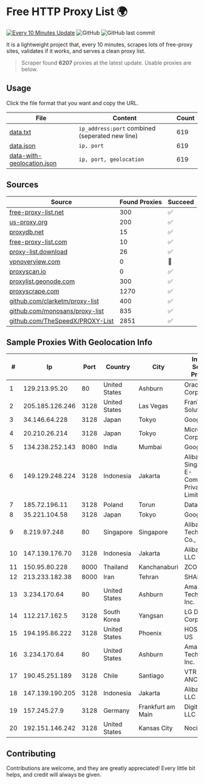 
# Free HTTP Proxy List 🌍

[![Every 10 Minutes Update](https://github.com/mertguvencli/http-proxy-list/actions/workflows/main.yml/badge.svg?branch=main)](https://github.com/mertguvencli/http-proxy-list/actions/workflows/main.yml)
![GitHub](https://img.shields.io/github/license/mertguvencli/http-proxy-list)
![GitHub last commit](https://img.shields.io/github/last-commit/mertguvencli/http-proxy-list)

It is a lightweight project that, every 10 minutes, scrapes lots of free-proxy sites, validates if it works, and serves a clean proxy list.


> Scraper found **6207** proxies at the latest update. Usable proxies are below.

## Usage

Click the file format that you want and copy the URL.


|File|Content|Count|
|----|-------|-----|
|[data.txt](https://raw.githubusercontent.com/mertguvencli/http-proxy-list/main/proxy-list/data.txt)|`ip_address:port` combined (seperated new line)|619|
|[data.json](https://raw.githubusercontent.com/mertguvencli/http-proxy-list/main/proxy-list/data.json)|`ip, port`|619|
|[data-with-geolocation.json](https://raw.githubusercontent.com/mertguvencli/http-proxy-list/main/proxy-list/data-with-geolocation.json)|`ip, port, geolocation`|619|

## Sources

|Source|Found Proxies|Succeed|
|------|-------------|-------|
|[free-proxy-list.net](https://free-proxy-list.net)|300|✅|
|[us-proxy.org](https://www.us-proxy.org)|200|✅|
|[proxydb.net](http://proxydb.net)|15|✅|
|[free-proxy-list.com](https://free-proxy-list.com/?page=&port=&type%5B%5D=http&type%5B%5D=https&up_time=0&search=Search)|10|✅|
|[proxy-list.download](https://www.proxy-list.download/HTTP)|26|✅|
|[vpnoverview.com](https://vpnoverview.com/privacy/anonymous-browsing/free-proxy-servers)|0|🚫|
|[proxyscan.io](https://www.proxyscan.io)|0|✅|
|[proxylist.geonode.com](https://proxylist.geonode.com/api/proxy-list?limit=300&page=1&sort_by=lastChecked&sort_type=desc&protocols=http,https)|300|✅|
|[proxyscrape.com](https://api.proxyscrape.com/v2/?request=displayproxies&protocol=http&timeout=10000&country=all&ssl=all&anonymity=all)|1270|✅|
|[github.com/clarketm/proxy-list](https://raw.githubusercontent.com/clarketm/proxy-list/master/proxy-list-raw.txt)|400|✅|
|[github.com/monosans/proxy-list](https://raw.githubusercontent.com/monosans/proxy-list/main/proxies/http.txt)|835|✅|
|[github.com/TheSpeedX/PROXY-List](https://raw.githubusercontent.com/TheSpeedX/PROXY-List/master/http.txt)|2851|✅|


## Sample Proxies With Geolocation Info

|#|Ip|Port|Country|City|Internet Service Provider|
|-|--|----|-------|----|-------------------------|
|1|129.213.95.20|80|United States|Ashburn|Oracle Corporation|
|2|205.185.126.246|3128|United States|Las Vegas|FranTech Solutions|
|3|34.146.64.228|3128|Japan|Tokyo|Google LLC|
|4|20.210.26.214|3128|Japan|Tokyo|Microsoft Corporation|
|5|134.238.252.143|8080|India|Mumbai|Google LLC|
|6|149.129.248.224|3128|Indonesia|Jakarta|Alibaba.com Singapore E-Commerce Private Limited|
|7|185.72.196.11|3128|Poland|Torun|Data Space|
|8|35.221.104.58|3128|Japan|Tokyo|Google LLC|
|9|8.219.97.248|80|Singapore|Singapore|Alibaba (US) Technology Co., Ltd.|
|10|147.139.176.70|3128|Indonesia|Jakarta|Alibaba.com LLC|
|11|150.95.80.228|8000|Thailand|Kanchanaburi|ZCOM|
|12|213.233.182.38|8000|Iran|Tehran|SHARIF-EDU|
|13|3.234.170.64|80|United States|Ashburn|Amazon Technologies Inc.|
|14|112.217.162.5|3128|South Korea|Yangsan|LG DACOM Corporation|
|15|194.195.86.222|3128|United States|Phoenix|HOSTINGER US|
|16|3.234.170.64|80|United States|Ashburn|Amazon Technologies Inc.|
|17|190.45.251.189|3128|Chile|Santiago|VTR BANDA ANCHA S.A.|
|18|147.139.190.205|3128|Indonesia|Jakarta|Alibaba.com LLC|
|19|157.245.27.9|3128|Germany|Frankfurt am Main|DigitalOcean, LLC|
|20|192.151.146.242|3128|United States|Kansas City|Nocix, LLC|



## Contributing

Contributions are welcome, and they are greatly appreciated! Every
little bit helps, and credit will always be given.

